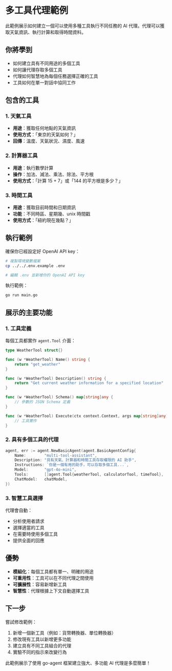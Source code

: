 # 多工具代理範例

此範例展示如何建立一個可以使用多種工具執行不同任務的 AI 代理。代理可以獲取天氣資訊、執行計算和取得時間資料。

## 你將學到

- 如何建立具有不同用途的多個工具
- 如何讓代理存取多個工具
- 代理如何智慧地為每個任務選擇正確的工具
- 工具如何在單一對話中協同工作

## 包含的工具

### 1. 天氣工具
- **用途**：獲取任何地點的天氣資訊
- **使用方式**：「東京的天氣如何？」
- **回傳**：溫度、天氣狀況、濕度、風速

### 2. 計算器工具  
- **用途**：執行數學計算
- **操作**：加法、減法、乘法、除法、平方根
- **使用方式**：「計算 15 + 7」或「144 的平方根是多少？」

### 3. 時間工具
- **用途**：獲取目前時間和日期資訊
- **功能**：不同時區、星期幾、unix 時間戳
- **使用方式**：「紐約現在幾點？」

## 執行範例

確保你已經設定好 OpenAI API key：

```bash
# 複製環境變數檔案
cp ../../.env.example .env

# 編輯 .env 並新增你的 OpenAI API key
```

執行範例：

```bash
go run main.go
```

## 展示的主要功能

### 1. 工具定義
每個工具都實作 `agent.Tool` 介面：

```go
type WeatherTool struct{}

func (w *WeatherTool) Name() string {
    return "get_weather"
}

func (w *WeatherTool) Description() string {
    return "Get current weather information for a specified location"
}

func (w *WeatherTool) Schema() map[string]any {
    // 參數的 JSON Schema 定義
}

func (w *WeatherTool) Execute(ctx context.Context, args map[string]any) (any, error) {
    // 工具實作
}
```

### 2. 具有多個工具的代理
```go
agent, err := agent.NewBasicAgent(agent.BasicAgentConfig{
    Name:        "multi-tool-assistant",
    Description: "具有天氣、計算器和時間工具存取權限的 AI 助手",
    Instructions: `你是一個有用的助手，可以存取多個工具...`,
    Model:       "gpt-4o-mini",
    Tools:       []agent.Tool{weatherTool, calculatorTool, timeTool},
    ChatModel:   chatModel,
})
```

### 3. 智慧工具選擇
代理會自動：
- 分析使用者請求
- 選擇適當的工具
- 在需要時使用多個工具
- 提供全面的回應

## 優勢

- **模組化**：每個工具都有單一、明確的用途
- **可重用性**：工具可以在不同代理之間使用
- **可擴展性**：容易新增新工具
- **智慧性**：代理根據上下文自動選擇工具

## 下一步

嘗試修改範例：
1. 新增一個新工具（例如：貨幣轉換器、單位轉換器）
2. 修改現有工具以新增更多功能
3. 建立具有不同工具組合的代理
4. 實驗不同的指示來改變行為

此範例展示了使用 go-agent 框架建立強大、多功能 AI 代理是多麼簡單！